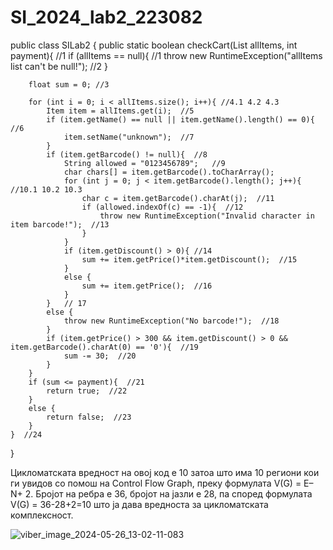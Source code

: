 # SI_2024_lab2_223082




public class SILab2 {
    public static boolean checkCart(List<Item> allItems, int payment){  //1
        if (allItems == null){ //1
            throw new RuntimeException("allItems list can't be null!"); //2
        }

        float sum = 0; //3

        for (int i = 0; i < allItems.size(); i++){ //4.1 4.2 4.3
            Item item = allItems.get(i);  //5
            if (item.getName() == null || item.getName().length() == 0){  //6
                item.setName("unknown");  //7
            }
            if (item.getBarcode() != null){  //8
                String allowed = "0123456789";   //9
                char chars[] = item.getBarcode().toCharArray();  
                for (int j = 0; j < item.getBarcode().length(); j++){  //10.1 10.2 10.3
                    char c = item.getBarcode().charAt(j);  //11
                    if (allowed.indexOf(c) == -1){  //12
                        throw new RuntimeException("Invalid character in item barcode!");  //13
                    }
                }
                if (item.getDiscount() > 0){ //14
                    sum += item.getPrice()*item.getDiscount();  //15
                } 
                else {
                    sum += item.getPrice();  //16
                }
            }   // 17
            else {
                throw new RuntimeException("No barcode!");  //18
            }
            if (item.getPrice() > 300 && item.getDiscount() > 0 && item.getBarcode().charAt(0) == '0'){  //19
                sum -= 30;  //20
            }
        }   
        if (sum <= payment){  //21
            return true;  //22
        }
        else {
            return false;  //23
        }
    }  //24
}



Цикломатската вредност на овој код е 10 затоа што има 10 региони кои ги увидов со помош на Control Flow Graph, преку формулата V(G) = E–N+ 2. Бројот на ребра е 36, бројот на јазли е 28, па според формулата V(G) = 36-28+2=10 што ја дава вредноста за цикломатската комплексност. 

![viber_image_2024-05-26_13-02-11-083](https://github.com/krstevva/SI_2024_lab2_223082/assets/154935612/813eeefa-491c-4415-93ce-8e878a189e97)



